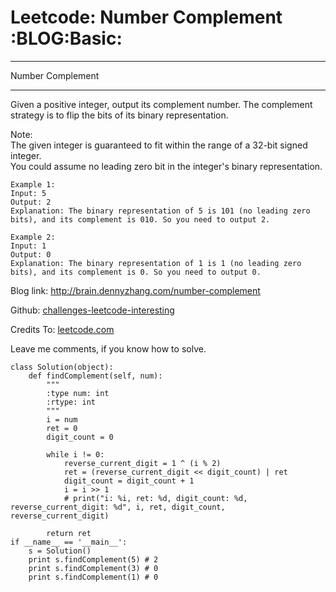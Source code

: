 # Leetcode: Number Complement     :BLOG:Basic:


---

Number Complement  

---

Given a positive integer, output its complement number. The complement strategy is to flip the bits of its binary representation.  

Note:  
The given integer is guaranteed to fit within the range of a 32-bit signed integer.  
You could assume no leading zero bit in the integer's binary representation.  

    Example 1:
    Input: 5
    Output: 2
    Explanation: The binary representation of 5 is 101 (no leading zero bits), and its complement is 010. So you need to output 2.

    Example 2:
    Input: 1
    Output: 0
    Explanation: The binary representation of 1 is 1 (no leading zero bits), and its complement is 0. So you need to output 0.

Blog link: <http://brain.dennyzhang.com/number-complement>  

Github: [challenges-leetcode-interesting](https://github.com/DennyZhang/challenges-leetcode-interesting/tree/master/number-complement)  

Credits To: [leetcode.com](https://leetcode.com/problems/number-complement/description)  

Leave me comments, if you know how to solve.  

    class Solution(object):
        def findComplement(self, num):
            """
            :type num: int
            :rtype: int
            """
            i = num
            ret = 0
            digit_count = 0
    
            while i != 0:
                reverse_current_digit = 1 ^ (i % 2)
                ret = (reverse_current_digit << digit_count) | ret
                digit_count = digit_count + 1
                i = i >> 1
                # print("i: %i, ret: %d, digit_count: %d, reverse_current_digit: %d", i, ret, digit_count, reverse_current_digit)
    
            return ret
    if __name__ == '__main__':
        s = Solution()
        print s.findComplement(5) # 2
        print s.findComplement(3) # 0
        print s.findComplement(1) # 0